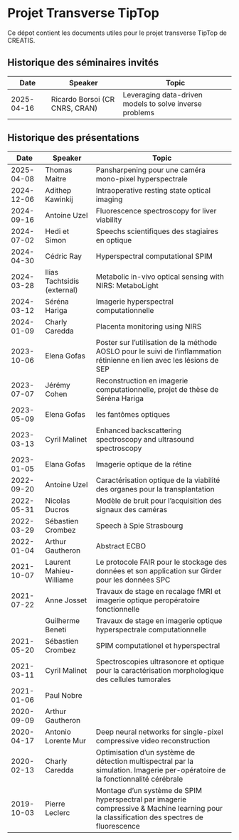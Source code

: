 # Projet Transverse TipTop

Ce dépot contient les documents utiles pour le projet transverse TipTop de CREATIS.

## Historique des séminaires invités
| Date  | Speaker  | Topic   |
|---|---|---|
| 2025-04-16 | Ricardo Borsoi (CR CNRS, CRAN) | Leveraging data-driven models to solve inverse problems | 

## Historique des présentations
| Date  | Speaker  | Topic   |
|---|---|---|
| 2025-04-08 | Thomas Maitre | Pansharpening pour une caméra mono-pixel hyperspectrale
| 2024-12-06 | Adithep Kawinkij | Intraoperative resting state optical imaging
| 2024-09-16 | Antoine Uzel | Fluorescence spectroscopy for liver viability
| 2024-07-02 | Hedi et Simon| Speechs scientifiques des stagiaires en optique 
| 2024-04-30 | Cédric Ray | Hyperspectral computational SPIM
| 2024-03-28 | Ilias Tachtsidis (external) | Metabolic in-vivo optical sensing with NIRS: MetaboLight
| 2024-03-12 | Séréna Hariga | Imagerie hyperspectral computationnelle
| 2024-01-09 | Charly Caredda | Placenta monitoring using NIRS
| 2023-10-06 | Elena Gofas | Poster sur l’utilisation de la méthode AOSLO pour le suivi de l’inflammation rétinienne en lien avec les lésions de SEP
| 2023-07-07 | Jérémy Cohen | Reconstruction en imagerie computationnelle, projet de thèse de Séréna Hariga
| 2023-05-09 | Elena Gofas | les fantômes optiques
| 2023-03-13 | Cyril Malinet | Enhanced backscattering spectroscopy and ultrasound spectroscopy
| 2023-01-05 | Elana Gofas | Imagerie optique de la rétine
| 2022-09-20 | Antoine Uzel | Caractérisation optique de la viabilité des organes pour la transplantation
| 2022-05-31 | Nicolas Ducros | Modèle de bruit pour l’acquisition des signaux des caméras
| 2022-03-29 | Sébastien Crombez | Speech à Spie Strasbourg
| 2022-01-04 | Arthur Gautheron | Abstract ECBO
| 2021-10-07 | Laurent Mahieu-Williame | Le protocole FAIR pour le stockage des données et son application sur Girder pour les données SPC
| 2021-07-22 | Anne Josset | Travaux de stage en recalage fMRI et imagerie optique peropératoire fonctionnelle
| 		 | Guilherme Beneti | Travaux de stage en imagerie optique hyperspectrale computationnelle
| 2021-05-20 | Sébastien Crombez | SPIM computationel et hyperspectral
| 2021-03-11 | Cyril Malinet | Spectroscopies ultrasonore et optique pour la caractérisation morphologique des cellules tumorales
| 2021-01-06 | Paul Nobre |
| 2020-09-09 | Arthur Gautheron |
| 2020-04-17 | Antonio Lorente Mur | Deep neural networks for single-pixel compressive video reconstruction
| 2020-02-13 | Charly Caredda | Optimisation d’un système de détection multispectral par la simulation. Imagerie per-opératoire de la fonctionnalité cérébrale
| 2019-10-03 | Pierre Leclerc | Montage d’un système de SPIM hyperspectral par imagerie compressive & Machine learning pour la classification des spectres de fluorescence
